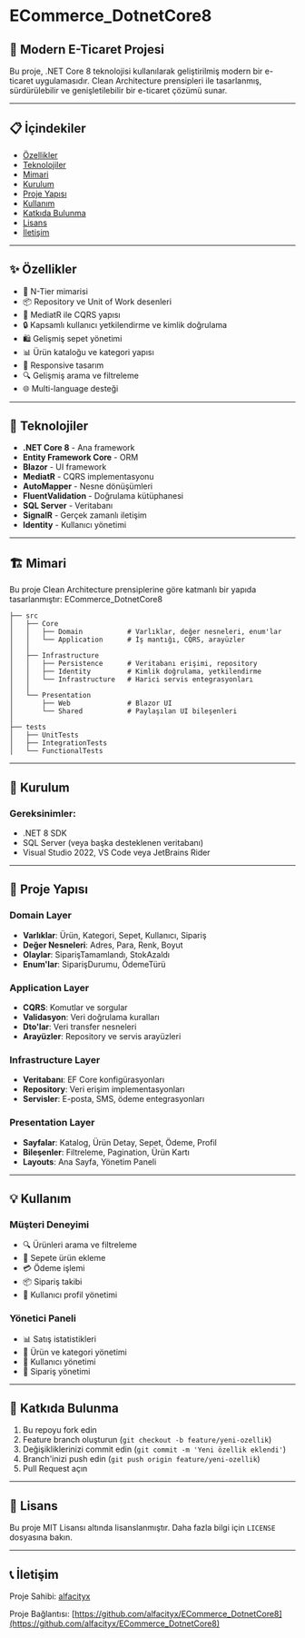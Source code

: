 # ECommerce_DotnetCore8

## 🛒 Modern E-Ticaret Projesi

Bu proje, .NET Core 8 teknolojisi kullanılarak geliştirilmiş modern bir e-ticaret uygulamasıdır. Clean Architecture prensipleri ile tasarlanmış, sürdürülebilir ve genişletilebilir bir e-ticaret çözümü sunar.

---

## 📋 İçindekiler

- [Özellikler](#-özellikler)
- [Teknolojiler](#-teknolojiler)
- [Mimari](#-mimari)
- [Kurulum](#-kurulum)
- [Proje Yapısı](#-proje-yapısı)
- [Kullanım](#-kullanım)
- [Katkıda Bulunma](#-katkıda-bulunma)
- [Lisans](#-lisans)
- [İletişim](#-iletişim)

---

## ✨ Özellikler

- 🔄 N-Tier mimarisi
- 📦 Repository ve Unit of Work desenleri
- 🧩 MediatR ile CQRS yapısı
- 🔒 Kapsamlı kullanıcı yetkilendirme ve kimlik doğrulama
- 🛍️ Gelişmiş sepet yönetimi
- 📊 Ürün kataloğu ve kategori yapısı
- 📱 Responsive tasarım
- 🔍 Gelişmiş arama ve filtreleme
- 🌐 Multi-language desteği

---

## 🔧 Teknolojiler

- **.NET Core 8** - Ana framework
- **Entity Framework Core** - ORM 
- **Blazor** - UI framework
- **MediatR** - CQRS implementasyonu
- **AutoMapper** - Nesne dönüşümleri
- **FluentValidation** - Doğrulama kütüphanesi
- **SQL Server** - Veritabanı
- **SignalR** - Gerçek zamanlı iletişim
- **Identity** - Kullanıcı yönetimi

---

## 🏗 Mimari

Bu proje Clean Architecture prensiplerine göre katmanlı bir yapıda tasarlanmıştır:
ECommerce_DotnetCore8
```
├── src
│   ├── Core
│   │   ├── Domain           # Varlıklar, değer nesneleri, enum'lar
│   │   └── Application      # İş mantığı, CQRS, arayüzler
│   │
│   ├── Infrastructure
│   │   ├── Persistence      # Veritabanı erişimi, repository
│   │   ├── Identity         # Kimlik doğrulama, yetkilendirme
│   │   └── Infrastructure   # Harici servis entegrasyonları
│   │
│   └── Presentation
│       ├── Web              # Blazor UI
│       └── Shared           # Paylaşılan UI bileşenleri
│
├── tests
│   ├── UnitTests
│   ├── IntegrationTests
│   └── FunctionalTests
```
---

## 🚀 Kurulum

### Gereksinimler:

- .NET 8 SDK
- SQL Server (veya başka desteklenen veritabanı)
- Visual Studio 2022, VS Code veya JetBrains Rider

---

## 📁 Proje Yapısı

### Domain Layer

- **Varlıklar**: Ürün, Kategori, Sepet, Kullanıcı, Sipariş
- **Değer Nesneleri**: Adres, Para, Renk, Boyut
- **Olaylar**: SiparişTamamlandı, StokAzaldı
- **Enum'lar**: SiparişDurumu, ÖdemeTürü

### Application Layer

- **CQRS**: Komutlar ve sorgular
- **Validasyon**: Veri doğrulama kuralları
- **Dto'lar**: Veri transfer nesneleri
- **Arayüzler**: Repository ve servis arayüzleri

### Infrastructure Layer

- **Veritabanı**: EF Core konfigürasyonları
- **Repository**: Veri erişim implementasyonları
- **Servisler**: E-posta, SMS, ödeme entegrasyonları

### Presentation Layer

- **Sayfalar**: Katalog, Ürün Detay, Sepet, Ödeme, Profil
- **Bileşenler**: Filtreleme, Pagination, Ürün Kartı
- **Layouts**: Ana Sayfa, Yönetim Paneli

---

## 💡 Kullanım

### Müşteri Deneyimi

- 🔍 Ürünleri arama ve filtreleme
- 🛒 Sepete ürün ekleme
- 💳 Ödeme işlemi
- 📦 Sipariş takibi
- 👤 Kullanıcı profil yönetimi

### Yönetici Paneli

- 📊 Satış istatistikleri
- 📝 Ürün ve kategori yönetimi
- 👥 Kullanıcı yönetimi
- 🚚 Sipariş yönetimi

---

## 👥 Katkıda Bulunma

1. Bu repoyu fork edin
2. Feature branch oluşturun (`git checkout -b feature/yeni-ozellik`)
3. Değişikliklerinizi commit edin (`git commit -m 'Yeni özellik eklendi'`)
4. Branch'inizi push edin (`git push origin feature/yeni-ozellik`)
5. Pull Request açın

---

## 📄 Lisans

Bu proje MIT Lisansı altında lisanslanmıştır. Daha fazla bilgi için `LICENSE` dosyasına bakın.

---

## 📞 İletişim

Proje Sahibi: [alfacityx](https://github.com/alfacityx)

Proje Bağlantısı: [https://github.com/alfacityx/ECommerce_DotnetCore8](https://github.com/alfacityx/ECommerce_DotnetCore8)
